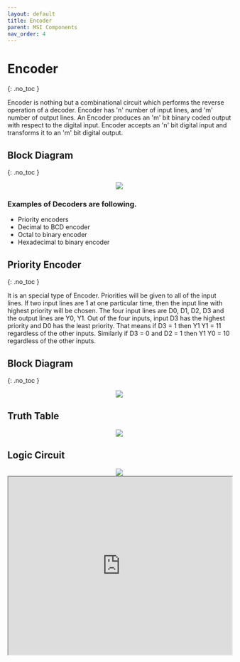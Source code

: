 ```yaml
---
layout: default
title: Encoder
parent: MSI Components
nav_order: 4
---
```


# Encoder
{: .no_toc }

Encoder is nothing but a combinational circuit which performs the reverse operation of a decoder. 
Encoder has 'n' number of input lines, and 'm' number of output lines. An Encoder produces an 'm' bit binary coded output with respect to the digital input. 
Encoder accepts an 'n' bit digital input and transforms it to an 'm' bit digital output.

## Block Diagram
{: .no_toc }

<div style="text-align:center"><img src="../../assets/images/encoder_blockdiagram.jpg" /></div>

### Examples of Decoders are following.
   
* Priority encoders
* Decimal to BCD encoder
* Octal to binary encoder
* Hexadecimal to binary encoder

## Priority Encoder
{: .no_toc }

It is an special type of Encoder. 
Priorities will be given to all of the input lines. 
If two input lines are 1 at one particular time, then the input line with highest priority will be chosen. 
The four input lines are D0, D1, D2, D3 and the output lines are Y0, Y1. 
Out of the four inputs, input D3 has the highest priority and D0 has the least priority. 
That means if D3 = 1 then Y1 Y1 = 11 regardless of the other inputs. Similarly if D3 = 0 and D2 = 1 then Y1 Y0 = 10 regardless of the other inputs.

## Block Diagram
{: .no_toc }

<div style="text-align:center"><img src="../../assets/images/priorityencoder_blockdiagram.jpg" /></div>

## Truth Table

<div style="text-align:center"><img src="../../assets/images/priorityencoder_truthtable.jpg" /></div>

## Logic Circuit

<div style="text-align:center"><img src="../../assets/images/priorityencoder_logiccircuit.jpg" /></div>

<iframe width="100%" height="400px" src="https://circuitverse.org/simulator/embed/762" id="projectPreview" scrolling="no" webkitAllowFullScreen mozAllowFullScreen allowFullScreen> </iframe>
